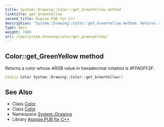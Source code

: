 ```yaml
---
title: System::Drawing::Color::get_GreenYellow method
linktitle: get_GreenYellow
second_title: Aspose.PUB for C++
description: 'System::Drawing::Color::get_GreenYellow method. Returns a color whose ARGB value in hexadecimal notation is #FFADFF2F in C++.'
type: docs
weight: 7400
url: /cpp/system.drawing/color/get_greenyellow/
---
```

## Color::get_GreenYellow method


Returns a color whose ARGB value in hexadecimal notation is #FFADFF2F.

```cpp
static Color System::Drawing::Color::get_GreenYellow()
```

## See Also

* Class [Color](../)
* Class [Color](../)
* Namespace [System::Drawing](../../)
* Library [Aspose.PUB for C++](../../../)
